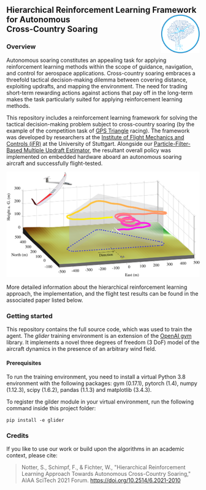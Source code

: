 ## Hierarchical Reinforcement Learning Framework for Autonomous <img src="resources/images/logo.png" align="right" width=100/> <br/> Cross-Country Soaring 

### Overview
Autonomous soaring constitutes an appealing task for applying reinforcement learning methods within the scope of guidance, navigation, and control for aerospace applications. 
Cross-country soaring embraces a threefold tactical decision-making dilemma between covering distance, exploiting updrafts, and mapping the environment. The need for trading short-term rewarding actions against actions that pay off in the long-term makes the task particularly suited for applying reinforcement learning methods.

This repository includes a reinforcement learning framework for solving the tactical decision-making problem subject to cross-country soaring (by the example of the competition task of [GPS Triangle](https://gps-triangle.net/) racing). The framework was developed by researchers at the [Institute of Flight Mechanics and Controls (iFR)](https://www.ifr.uni-stuttgart.de/en) at the University of Stuttgart. Alongside our [Particle-Filter-Based Multiple Updraft Estimator](https://github.com/ifrunistuttgart/ParticleFilter_UpdraftEstimator), the resultant overall policy was implemented on embedded hardware aboard an autonomous soaring aircraft and successfully flight-tested.

![Autonomous soaring fligh test result](resources/images/ikura_thermalling_2022-11-03.png)

More detailed information about the hierarchical reinforcement learning approach, the implementation, and the flight test results can be found in the associated paper listed below.

### Getting started
This repository contains the full source code, which was used to train the agent. 
The *glider* training environment is an extension of the [OpenAI gym](https://gym.openai.com/) library. 
It implements a novel three degrees of freedom (3 DoF) model of the aircraft dynamics in the presence of an arbitrary wind field.
 
#### Prerequisites
To run the training environment, you need to install a virtual Python 3.8 environment with the following packages:
gym (0.17.1), 
pytorch (1.4),
numpy (1.12.3),
scipy (1.6.2),
pandas (1.1.3) and
matplotlib (3.4.3).

To register the gilder module in your virtual environment, run the following command inside this project folder: 
```
pip install -e glider
```


### Credits
If you like to use our work or build upon the algorithms in an academic context, please cite:

>Notter, S., Schimpf, F., & Fichter, W., "Hierarchical Reinforcement Learning Approach Towards Autonomous Cross-Country Soaring," AIAA SciTech 2021 Forum. https://doi.org/10.2514/6.2021-2010
